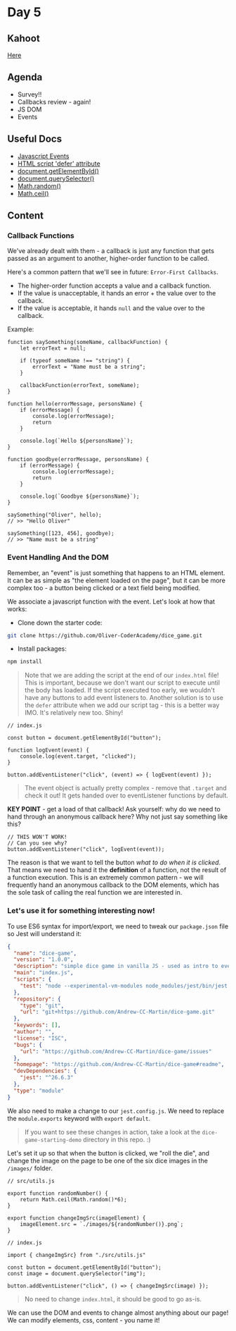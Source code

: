 # Day 5

## Kahoot
[Here](https://create.kahoot.it/details/45cb777e-bf20-4208-b12e-8b917febdb63)

## Agenda
- Survey!!
- Callbacks review - again!
- JS DOM
- Events

## Useful Docs
- [Javascript Events](https://www.w3schools.com/js/js_events.asp)
- [HTML script 'defer' attribute](https://www.w3schools.com/tags/att_script_defer.asp)
- [document.getElementById()](https://www.w3schools.com/jsref/met_document_getelementbyid.asp)
- [document.querySelector()](https://www.w3schools.com/jsref/met_document_queryselector.asp)
- [Math.random()](https://www.w3schools.com/jsref/jsref_random.asp)
- [Math.ceil()](https://www.w3schools.com/jsref/jsref_ceil.asp)

## Content
### Callback Functions
We've already dealt with them - a callback is just any function that gets passed as an argument to another, higher-order function to be called.

Here's a common pattern that we'll see in future: `Error-First Callbacks`.
- The higher-order function accepts a value and a callback function. 
- If the value is unacceptable, it hands an error + the value over to the callback. 
- If the value is acceptable, it hands `null` and the value over to the callback.

Example: 
```JS
function saySomething(someName, callbackFunction) {
    let errorText = null;

    if (typeof someName !== "string") {
        errorText = "Name must be a string";
    }

    callbackFunction(errorText, someName);
}

function hello(errorMessage, personsName) {
    if (errorMessage) {
        console.log(errorMessage);
        return
    }

    console.log(`Hello ${personsName}`);
}

function goodbye(errorMessage, personsName) {
    if (errorMessage) {
        console.log(errorMessage);
        return
    }

    console.log(`Goodbye ${personsName}`);
}

saySomething("Oliver", hello);
// >> "Hello Oliver"

saySomething([123, 456], goodbye);
// >> "Name must be a string"
```

### Event Handling And the DOM
Remember, an "event" is just something that happens to an HTML element. It can be as simple as "the element loaded on the page", but it can be more complex too - a button being clicked or a text field being modified.

We associate a javascript function with the event. Let's look at how that works:

- Clone down the starter code:
```Bash
git clone https://github.com/Oliver-CoderAcademy/dice_game.git
```
- Install packages:
```Bash
npm install
```

> Note that we are adding the script at the end of our `index.html` file! This is important, because we don't want our script to execute until the body has loaded. If the script executed too early, we wouldn't have any buttons to add event listeners to. Another solution is to use the `defer` attribute when we add our script tag - this is a better way IMO. It's relatively new too. Shiny!

```JS
// index.js

const button = document.getElementById("button");

function logEvent(event) {
    console.log(event.target, "clicked");
}

button.addEventListener("click", (event) => { logEvent(event) });

```

> The event object is actually pretty complex - remove that `.target` and check it out! It gets handed over to eventListener functions by default.

**KEY POINT** - get a load of that callback! Ask yourself: why do we need to hand through an anonymous callback here? Why not just say something like this?

```JS
// THIS WON'T WORK!
// Can you see why?
button.addEventListener("click", logEvent(event));
```

The reason is that we want to tell the button *what to do when it is clicked*. That means we need to hand it the **definition** of a function, not the result of a function execution. This is an extremely common pattern - we will frequently hand an anonymous callback to the DOM elements, which has the sole task of calling the real function we are interested in.

### Let's use it for something interesting now!

To use ES6 syntax for import/export, we need to tweak our `package.json` file so Jest will understand it:

```JSON
{
  "name": "dice-game",
  "version": "1.0.0",
  "description": "simple dice game in vanilla JS - used as intro to event handlers and DOM manipulation",
  "main": "index.js",
  "scripts": {
    "test": "node --experimental-vm-modules node_modules/jest/bin/jest.js"
  },
  "repository": {
    "type": "git",
    "url": "git+https://github.com/Andrew-CC-Martin/dice-game.git"
  },
  "keywords": [],
  "author": "",
  "license": "ISC",
  "bugs": {
    "url": "https://github.com/Andrew-CC-Martin/dice-game/issues"
  },
  "homepage": "https://github.com/Andrew-CC-Martin/dice-game#readme",
  "devDependencies": {
    "jest": "^26.6.3"
  },
  "type": "module"
}
```

We also need to make a change to our `jest.config.js`. We need to replace the `module.exports` keyword with `export default`.

> If you want to see these changes in action, take a look at the `dice-game-starting-demo` directory in this repo. :)

Let's set it up so that when the button is clicked, we "roll the die", and change the image on the page to be one of the six dice images in the `/images/` folder.

```JS
// src/utils.js

export function randomNumber() {
    return Math.ceil(Math.random()*6);
}

export function changeImgSrc(imageElement) {
    imageElement.src = `./images/${randomNumber()}.png`;
}
```

```JS
// index.js

import { changeImgSrc} from "./src/utils.js"

const button = document.getElementById("button");
const image = document.querySelector("img");

button.addEventListener("click", () => { changeImgSrc(image) });
```

> No need to change `index.html`, it should be good to go as-is.

We can use the DOM and events to change almost anything about our page! We can modify elements, css, content - you name it!